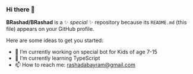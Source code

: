 ### Hi there 👋


**BRashad/BRashad** is a ✨ _special_ ✨ repository because its `README.md` (this file) appears on your GitHub profile.

Here are some ideas to get you started:

- 🔭 I’m currently working on special bot for Kids of age 7-15
- 🌱 I’m currently learning TypeScript
- 📫 How to reach me: rashadabayram@gmail.com

